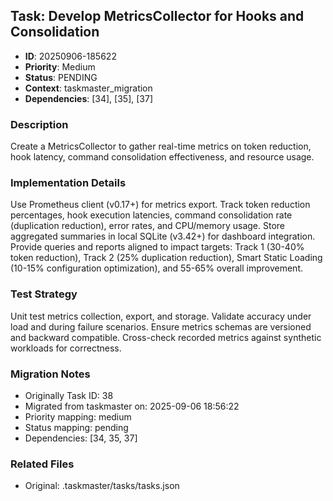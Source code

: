 ## Task: Develop MetricsCollector for Hooks and Consolidation
- **ID**: 20250906-185622
- **Priority**: Medium
- **Status**: PENDING
- **Context**: taskmaster_migration
- **Dependencies**: [34], [35], [37]

### Description
Create a MetricsCollector to gather real-time metrics on token reduction, hook latency, command consolidation effectiveness, and resource usage.

### Implementation Details
Use Prometheus client (v0.17+) for metrics export. Track token reduction percentages, hook execution latencies, command consolidation rate (duplication reduction), error rates, and CPU/memory usage. Store aggregated summaries in local SQLite (v3.42+) for dashboard integration. Provide queries and reports aligned to impact targets: Track 1 (30-40% token reduction), Track 2 (25% duplication reduction), Smart Static Loading (10-15% configuration optimization), and 55-65% overall improvement.

### Test Strategy
Unit test metrics collection, export, and storage. Validate accuracy under load and during failure scenarios. Ensure metrics schemas are versioned and backward compatible. Cross-check recorded metrics against synthetic workloads for correctness.

### Migration Notes
- Originally Task ID: 38
- Migrated from taskmaster on: 2025-09-06 18:56:22
- Priority mapping: medium
- Status mapping: pending
- Dependencies: [34, 35, 37]

### Related Files
- Original: .taskmaster/tasks/tasks.json
